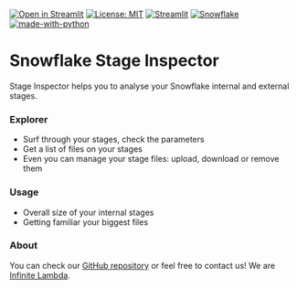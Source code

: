 [![Open in Streamlit](https://static.streamlit.io/badges/streamlit_badge_black_white.svg)](https://il-toti-sf-stage-explorer.streamlit.app/)
[![License: MIT](https://img.shields.io/badge/License-MIT-blue.svg)](https://opensource.org/licenses/MIT)
[![Streamlit](https://img.shields.io/badge/-Streamlit-FF4B4B?logo=Streamlit&logoColor=white&style=flat)](https://www.streamlit.io/)
[![Snowflake](https://img.shields.io/badge/-Snowflake-29B5E8?logo=snowflake&logoColor=white)](https://www.snowflake.com/)
[![made-with-python](https://img.shields.io/badge/Made%20with-Python-1f425f.svg)](https://www.python.org/)

# Snowflake Stage Inspector
Stage Inspector helps you to analyse your Snowflake internal and external stages.

### Explorer
- Surf through your stages, check the parameters
- Get a list of files on your stages
- Even you can manage your stage files: upload, download or remove them

### Usage
- Overall size of your internal stages
- Getting familiar your biggest files

### About
You can check our [GitHub repository](https://github.com/il-toti/streamlit-snowflake-stage-explorer) or feel free to contact us!
We are [Infinite Lambda](https://infinitelambda.com/).
